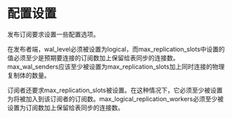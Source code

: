 # 配置设置<a name="ZH-CN_TOPIC_0289900926"></a>

发布订阅要求设置一些配置选项。

在发布者端，wal_level必须被设置为logical，而max_replication_slots中设置的值必须至少是预期要连接的订阅数加上保留给表同步的连接数。max_wal_senders应该至少被设置为max_replication_slots加上同时连接的物理复制体的数量。

订阅者还要求max_replication_slots被设置。在这种情况下，它必须至少被设置为将被加入到该订阅者的订阅数。max_logical_replication_workers必须至少被设置为订阅数加上保留给表同步的连接数。